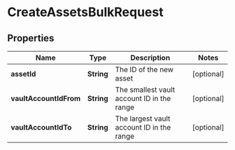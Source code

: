 

# CreateAssetsBulkRequest


## Properties

| Name | Type | Description | Notes |
|------------ | ------------- | ------------- | -------------|
|**assetId** | **String** | The ID of the new asset |  [optional] |
|**vaultAccountIdFrom** | **String** | The smallest vault account ID in the range |  [optional] |
|**vaultAccountIdTo** | **String** | The largest vault account ID in the range |  [optional] |



